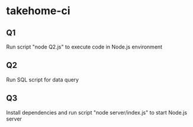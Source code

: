 # takehome-ci

## Q1

Run script "node Q2.js" to execute code in Node.js environment

## Q2

Run SQL script for data query

## Q3
Install dependencies and run script "node server/index.js" to start Node.js server
